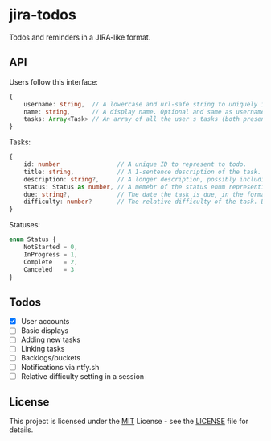 # jira-todos

Todos and reminders in a JIRA-like format.

## API

Users follow this interface:

```typescript
{
    username: string,  // A lowercase and url-safe string to uniquely identify users.
    name: string,      // A display name. Optional and same as username by default.
    tasks: Array<Task> // An array of all the user's tasks (both present and complete)
}
```

Tasks:

```typescript
{
    id: number                // A unique ID to represent to todo.
    title: string,            // A 1-sentence description of the task.
    description: string?,     // A longer description, possibly including requirements or steps. Optional.
    status: Status as number, // A memebr of the status enum representing the what step of completion the task is in.
    due: string?,             // The date the task is due, in the format "YYYY/MM/DD". Optional.
    difficulty: number?       // The relative difficulty of the task. Difficulty is determined in batches and coordinates to relative time to complete.
}
```

Statuses:

```typescript
enum Status {
    NotStarted = 0,
    InProgress = 1,
    Complete   = 2,
    Canceled   = 3
}
```

## Todos

- [X] User accounts
- [ ] Basic displays
- [ ] Adding new tasks
- [ ] Linking tasks
- [ ] Backlogs/buckets
- [ ] Notifications via ntfy.sh
- [ ] Relative difficulty setting in a session
## License

This project is licensed under the [MIT](https://choosealicense.com/licenses/mit/) License - see the [LICENSE](./LICENSE) file for details.
